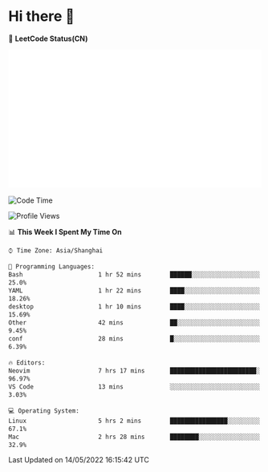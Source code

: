 # Hi there 👋

📝 **LeetCode Status(CN)**

![wsmbsbbz's LeetCode status](https://github.com/wsmbsbbz/wsmbsbbz/blob/main/status.svg)

<!--
**wsmbsbbz/wsmbsbbz** is a ✨ _special_ ✨ repository because its `README.md` (this file) appears on your GitHub profile.

Here are some ideas to get you started:

- 🔭 I’m currently working on ...
- 🌱 I’m currently learning ...
- 👯 I’m looking to collaborate on ...
- 🤔 I’m looking for help with ...
- 💬 Ask me about ...
- 📫 How to reach me: ...
- 😄 Pronouns: ...
- ⚡ Fun fact: ...
-->
<!--START_SECTION:waka-->
![Code Time](http://img.shields.io/badge/Code%20Time-0%20secs-blue)

![Profile Views](http://img.shields.io/badge/Profile%20Views-5-blue)

📊 **This Week I Spent My Time On** 

```text
⌚︎ Time Zone: Asia/Shanghai

💬 Programming Languages: 
Bash                     1 hr 52 mins        ██████░░░░░░░░░░░░░░░░░░░   25.0% 
YAML                     1 hr 22 mins        ████░░░░░░░░░░░░░░░░░░░░░   18.26% 
desktop                  1 hr 10 mins        ████░░░░░░░░░░░░░░░░░░░░░   15.69% 
Other                    42 mins             ██░░░░░░░░░░░░░░░░░░░░░░░   9.45% 
conf                     28 mins             █░░░░░░░░░░░░░░░░░░░░░░░░   6.39%

🔥 Editors: 
Neovim                   7 hrs 17 mins       ████████████████████████░   96.97% 
VS Code                  13 mins             ░░░░░░░░░░░░░░░░░░░░░░░░░   3.03%

💻 Operating System: 
Linux                    5 hrs 2 mins        ████████████████░░░░░░░░░   67.1% 
Mac                      2 hrs 28 mins       ████████░░░░░░░░░░░░░░░░░   32.9%

```


 Last Updated on 14/05/2022 16:15:42 UTC
<!--END_SECTION:waka-->

